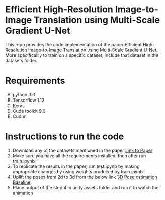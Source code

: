 # Efficient High-Resolution Image-to-Image Translation using Multi-Scale Gradient U-Net

This repo provides the code implementation of the paper Efficient High-Resolution Image-to-Image Translation using Multi-Scale Gradient U-Net. More specificallly to train on a specific dataset, include that dataset in the datasets folder.

# Requirements
<ol type="A">
   <li>python 3.6</li>
   <li>Tensorflow  1.12</li>
   <li>Keras</li>
   <li>Cuda toolkit 9.0</li>
   <li>Cudnn</li>
</ol>

# Instructions to run the code
<ol type="1">
   
<li>Download any of the datasets mentioned in the paper
   <a href="https://link.springer.com/chapter/10.1007/978-3-031-11346-8_4">Link to Paper</a> 
   </li>
<li> Make sure you have all the requirements installed, then after run train.ipynb
  </li>
<li> To replicate the results in the paper, run test.ipynb by making appropriate changes by using weights produced by train.ipynb
</li>
<li>Uplift the poses from 2d to 3d from the below link
  <a href="https://github.com/una-dinosauria/3d-pose-baseline">3D Pose estimation Baseline</a>
 </li>
<li> Place output of the step 4 in unity assets folder and run it to watch the animation </li>
   
</ol>

